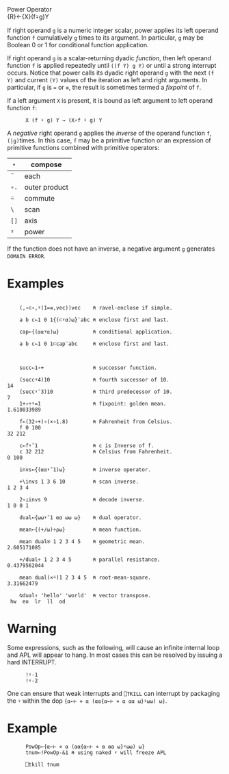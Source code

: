 <div class="heading">
  <div class="name">Power Operator</div>
  <div class="command">{R}←{X}(f⍣g)Y</div>
</div>

If right operand `g` is a numeric integer scalar, power applies its left operand function `f` cumulatively `g` times to its argument. In particular, `g` may be Boolean 0 or 1 for conditional function application.

If right operand `g` is a scalar-returning dyadic *function*, then left operand function `f` is applied repeatedly until `((f Y) g Y)` or until a strong interrupt occurs. Notice that power calls its dyadic right operand `g` with the next `(f Y)` and current `(Y)` values of the iteration as left and right arguments. In particular, if `g` is `=` or `≡`, the result is sometimes termed a *fixpoint* of `f`.

If a left argument `X` is present, it is bound as left argument to left operand function `f`:
```apl
      X (f ⍣ g) Y → (X∘f ⍣ g) Y
```

A *negative* right operand `g` applies the *inverse* of the operand function `f`, `(|g)`times. In this case, `f` may be a primitive function or an expression of primitive functions combined with primitive operators:

| `∘` | compose |
| --- | --- |
| `¨` | each |
| `∘.` | outer product |
| `⍨` | commute |
| `\` | scan |
| `[]` | axis |
| `⍣` | power |

If the function does not have an inverse, a negative argument `g` generates `DOMAIN ERROR`.

# Examples
```apl
 
    (,∘⊂∘,⍣(1=≡,vec))vec    ⍝ ravel-enclose if simple.
 
    a b c←1 0 1{(⊂⍣⍺)⍵}¨abc ⍝ enclose first and last.
 
    cap←{(⍺⍺⍣⍺)⍵}           ⍝ conditional application.
 
    a b c←1 0 1⊂cap¨abc     ⍝ enclose first and last.
```
```apl

 
    succ←1∘+                ⍝ successor function.
 
    (succ⍣4)10              ⍝ fourth successor of 10. 
14
    (succ⍣¯3)10             ⍝ third predecessor of 10.
7
    1+∘÷⍣=1                 ⍝ fixpoint: golden mean.
1.618033989
 
    f←(32∘+)∘(×∘1.8)        ⍝ Fahrenheit from Celsius.
    f 0 100
32 212
 
    c←f⍣¯1                  ⍝ c is Inverse of f.
    c 32 212                ⍝ Celsius from Fahrenheit.
0 100
 
    invs←{(⍺⍺⍣¯1)⍵}         ⍝ inverse operator.
 
    +\invs 1 3 6 10         ⍝ scan inverse.
1 2 3 4
 
    2∘⊥invs 9               ⍝ decode inverse.
1 0 0 1
 
    dual←{⍵⍵⍣¯1 ⍺⍺ ⍵⍵ ⍵}    ⍝ dual operator.
 
    mean←{(+/⍵)÷⍴⍵}         ⍝ mean function.
 
    mean dual⍟ 1 2 3 4 5    ⍝ geometric mean.
2.605171085
 
    +/dual÷ 1 2 3 4 5       ⍝ parallel resistance.
0.4379562044
 
    mean dual(×⍨)1 2 3 4 5  ⍝ root-mean-square.
3.31662479
 
    ⍉dual↑ 'hello' 'world'  ⍝ vector transpose.
 hw  eo  lr  ll  od
```

# Warning

Some expressions, such as the following, will cause an infinite internal loop and APL will appear to hang. In most cases this can be resolved by issuing a hard INTERRUPT.
```apl
      !⍣-1
      !⍣-2
```

One can ensure that weak interrupts and `⎕TKILL` can interrupt by packaging the `⍣` within the dop      `{⍺←⊢ ⋄ ⍺ (⍺⍺{⍺←⊢ ⋄ ⍺ ⍺⍺ ⍵}⍣⍵⍵) ⍵}`.

# Example
```apl
      PowOp←{⍺←⊢ ⋄ ⍺ (⍺⍺{⍺←⊢ ⋄ ⍺ ⍺⍺ ⍵}⍣⍵⍵) ⍵}
      tnum←!PowOp-&1 ⍝ using naked ⍣ will freeze APL

      ⎕tkill tnum
```
